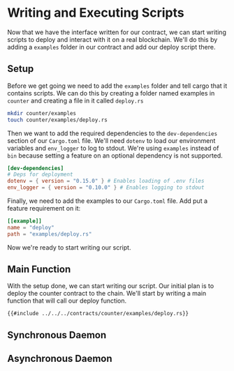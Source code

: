 # Writing and Executing Scripts

Now that we have the interface written for our contract, we can start writing scripts to deploy and interact with it on a real blockchain. We'll do this by adding a `examples` folder in our contract and add our deploy script there.

## Setup

Before we get going we need to add the `examples` folder and tell cargo that it contains scripts. We can do this by creating a folder named examples in `counter` and creating a file in it called `deploy.rs`

```bash
mkdir counter/examples
touch counter/examples/deploy.rs
```

Then we want to add the required dependencies to the `dev-dependencies` section of our `Cargo.toml` file. We'll need `dotenv` to load our environment variables and `env_logger` to log to stdout. We're using `examples` instead of `bin` because setting a feature on an optional dependency is not supported.

```toml
[dev-dependencies]
# Deps for deployment
dotenv = { version = "0.15.0" } # Enables loading of .env files
env_logger = { version = "0.10.0" } # Enables logging to stdout
```

Finally, we need to add the examples to our `Cargo.toml` file. Add put a feature requirement on it:

```toml
[[example]]
name = "deploy"
path = "examples/deploy.rs"
```

Now we're ready to start writing our script.

## Main Function

With the setup done, we can start writing our script. Our initial plan is to deploy the counter contract to the chain. We'll start by writing a main function that will call our deploy function.

```rust,ignore
{{#include ../../../contracts/counter/examples/deploy.rs}}
```

## Synchronous Daemon

## Asynchronous Daemon
